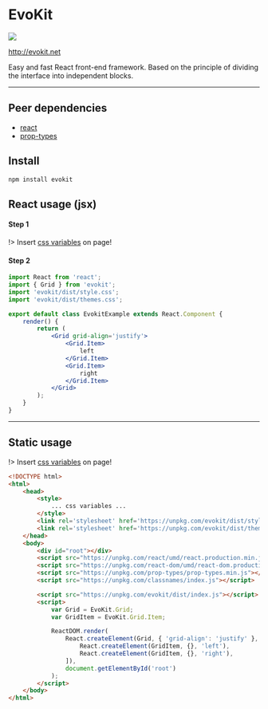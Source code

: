 [react]: //www.npmjs.com/package/react
[prop-types]: //www.npmjs.com/package/prop-types
[variables]: /docs/base/variables.md

# EvoKit

[![](https://img.shields.io/npm/v/evokit.svg?style=flat-square&colorB=blue)](https://www.npmjs.com/package/evokit)

http://evokit.net

Easy and fast React front-end framework.
Based on the principle of dividing the interface into independent blocks.

---

## Peer dependencies

 - [react]
 - [prop-types]

## Install
```bash
npm install evokit
```

## React usage (jsx)

#### Step 1

!> Insert [css variables][variables] on page!

#### Step 2

```jsx
import React from 'react';
import { Grid } from 'evokit';
import 'evokit/dist/style.css';
import 'evokit/dist/themes.css';

export default class EvokitExample extends React.Component {
    render() {
        return (
            <Grid grid-align='justify'>
                <Grid.Item>
                    left
                </Grid.Item>
                <Grid.Item>
                    right
                </Grid.Item>
            </Grid>
        );
    }
}
```

---

## Static usage

!> Insert [css variables][variables] on page!

```html
<!DOCTYPE html>
<html>
    <head>
        <style>
            ... css variables ...
        </style>
        <link rel='stylesheet' href='https://unpkg.com/evokit/dist/style.css'>
        <link rel='stylesheet' href='https://unpkg.com/evokit/dist/themes.css'>
    </head>
    <body>
        <div id="root"></div>
        <script src="https://unpkg.com/react/umd/react.production.min.js"></script>
        <script src="https://unpkg.com/react-dom/umd/react-dom.production.min.js"></script>
        <script src="https://unpkg.com/prop-types/prop-types.min.js"></script>
        <script src="https://unpkg.com/classnames/index.js"></script>

        <script src="https://unpkg.com/evokit/dist/index.js"></script>
        <script>
            var Grid = EvoKit.Grid;
            var GridItem = EvoKit.Grid.Item;

            ReactDOM.render(
                React.createElement(Grid, { 'grid-align': 'justify' }, [
                    React.createElement(GridItem, {}, 'left'),
                    React.createElement(GridItem, {}, 'right'),
                ]),
                document.getElementById('root')
            );
        </script>
    </body>
</html>
```
